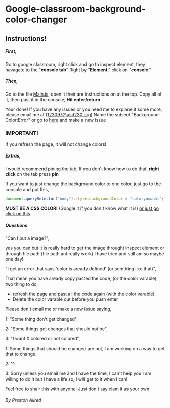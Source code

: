 # Google-classroom-background-color-changer
## Instructions!

##### First,
Go to google classroom,
right click and go to inspect element,
they navagate to the "**console tab**" Right by "**Element**," click on "**console**."

##### Then,
Go to the file [Main.js](main.js), open it their are instructions on at the top.
Copy all of it,
then past it in the console,
**Hit enter/return**

Your done!
If you have any issues or you need me to explane it some more, please email me at (123097@usd230.org) Name the subject "Background-Color:Error" or go to [here](https://github.com/pred12/Google-classroom-background-color-changer/issues) and make a new issue


### IMPORTANT!
If you refresh the page, it will not change colors!


##### Extras,
I would recommend pining the tab,
If you don't know how to do that, **right click** on the tab press **pin**

If you want to just change the background color to one color, just go to the console and put this, 
```javascript
document.querySelector("body").style.backgroundColor = "coloryouwant"; 
```
**MUST BE A CSS COLOR!** (Google it if you don't know what it is)
[or just go click on this](http://www.colors.commutercreative.com/grid/)


##### Questions

"Can I put a image?",

yes you can but it is really hard to get the image throught inspect element or through file path (file path ant really work)
I have tried and still am so maybe one day!



"I get an error that says 'color is aready defined' (or somthing like that)",

That mean you have aready copy pasted the code, (or the color varable) two thing to do,
  * refresh the page and past all the code again (with the color varable)
  * Delete the color varable out before you push enter 
  
Please don't email me or make a new issue saying,


1: "Some thing don't get changed", 


2: "Some things get changes that should not be",


3: "I want X colored or not colored",



1: Some things that should be changed are not, I am working on a way to get that to change.


2: ^^


3: Sorry unless you email me and I have the time, I can't help you I am willing to do it but I have a life so, I will get to it when I can!


Feel free to shair this with anyone!
Just don't say clam it as your own

###### By Preston Allred
